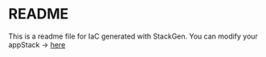 # README
This is a readme file for IaC generated with StackGen.
You can modify your appStack -> [here](http://main.dev.stackgen.com/appstacks/fc433330-6993-49aa-bb15-8deb4a67adef)
